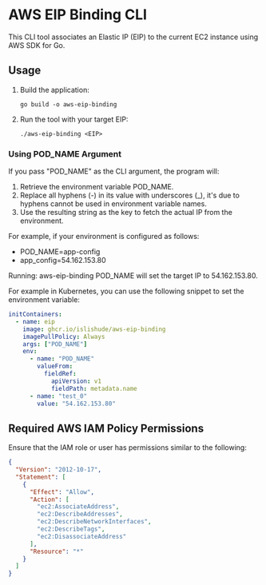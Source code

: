 # AWS EIP Binding CLI

This CLI tool associates an Elastic IP (EIP) to the current EC2 instance using AWS SDK for Go.

## Usage

1. Build the application:

   ```
   go build -o aws-eip-binding
   ```

2. Run the tool with your target EIP:

   ```
   ./aws-eip-binding <EIP>
   ```

### Using POD_NAME Argument

If you pass "POD_NAME" as the CLI argument, the program will:

1. Retrieve the environment variable POD_NAME.
2. Replace all hyphens (-) in its value with underscores (\_), it's due to hyphens cannot be used in environment variable names.
3. Use the resulting string as the key to fetch the actual IP from the environment.

For example, if your environment is configured as follows:

- POD_NAME=app-config
- app_config=54.162.153.80

Running:
aws-eip-binding POD_NAME
will set the target IP to 54.162.153.80.

For example in Kubernetes, you can use the following snippet to set the environment variable:

```yaml
initContainers:
  - name: eip
    image: ghcr.io/islishude/aws-eip-binding
    imagePullPolicy: Always
    args: ["POD_NAME"]
    env:
      - name: "POD_NAME"
        valueFrom:
          fieldRef:
            apiVersion: v1
            fieldPath: metadata.name
      - name: "test_0"
        value: "54.162.153.80"
```

## Required AWS IAM Policy Permissions

Ensure that the IAM role or user has permissions similar to the following:

```json
{
  "Version": "2012-10-17",
  "Statement": [
    {
      "Effect": "Allow",
      "Action": [
        "ec2:AssociateAddress",
        "ec2:DescribeAddresses",
        "ec2:DescribeNetworkInterfaces",
        "ec2:DescribeTags",
        "ec2:DisassociateAddress"
      ],
      "Resource": "*"
    }
  ]
}
```
